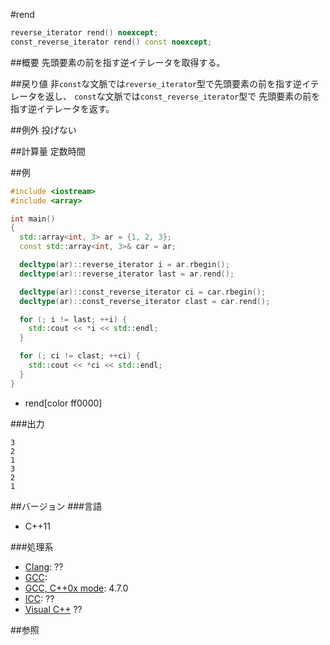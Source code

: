 #rend
```cpp
reverse_iterator rend() noexcept;
const_reverse_iterator rend() const noexcept;
```

##概要
先頭要素の前を指す逆イテレータを取得する。


##戻り値
非`const`な文脈では`reverse_iterator`型で先頭要素の前を指す逆イテレータを返し、
`const`な文脈では`const_reverse_iterator`型で 先頭要素の前を指す逆イテレータを返す。


##例外
投げない


##計算量
定数時間


##例
```cpp
#include <iostream>
#include <array>

int main()
{
  std::array<int, 3> ar = {1, 2, 3};
  const std::array<int, 3>& car = ar;

  decltype(ar)::reverse_iterator i = ar.rbegin();
  decltype(ar)::reverse_iterator last = ar.rend();

  decltype(ar)::const_reverse_iterator ci = car.rbegin();
  decltype(ar)::const_reverse_iterator clast = car.rend();

  for (; i != last; ++i) {
    std::cout << *i << std::endl;
  }

  for (; ci != clast; ++ci) {
    std::cout << *ci << std::endl;
  }
}
```
* rend[color ff0000]


###出力
```
3
2
1
3
2
1
```

##バージョン
###言語
- C++11


###処理系
- [Clang](/implementation#clang.md): ??
- [GCC](/implementation#gcc.md): 
- [GCC, C++0x mode](/implementation#gcc.md): 4.7.0
- [ICC](/implementation#icc.md): ??
- [Visual C++](/implementation#visual_cpp.md) ??


##参照

